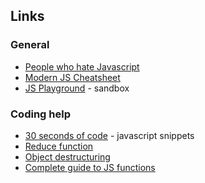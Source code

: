 ## Links

### General
* [People who hate Javascript](https://zachholman.com/posts/javacript-haters)
* [Modern JS Cheatsheet](https://github.com/mbeaudru/modern-js-cheatsheet)
* [JS Playground](https://stephengrider.github.io/JSPlaygrounds) - sandbox

### Coding help
* [30 seconds of code](https://github.com/Chalarangelo/30-seconds-of-code) - javascript snippets
* [Reduce function](https://codeburst.io/learn-understand-javascripts-reduce-function-b2b0406efbdc)
* [Object destructuring](https://dev.to/sarah_chima/object-destructuring-in-es6-3fm)
* [Complete guide to JS functions](https://dev.to/codetheweb/the-complete-guide-to-javascript-functions-2i0l)
